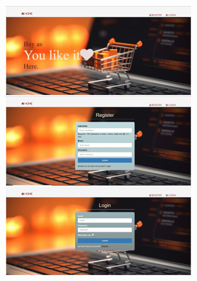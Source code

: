 ![image alt](https://github.com/Pethanasamy-01/Django_Commerce/blob/main/static/image/commerce-1.PNG?raw=true)
![image alt](https://github.com/Pethanasamy-01/Django_Commerce/blob/main/static/image/commerce-2.PNG?raw=true)
![image alt](https://github.com/Pethanasamy-01/Django_Commerce/blob/main/static/image/commerce-3.PNG?raw=true)

